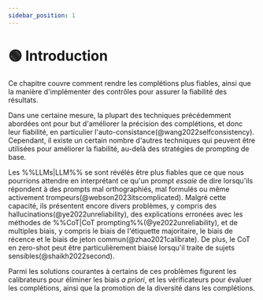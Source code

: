 ```yaml
---
sidebar_position: 1
---
```


# 🟢 Introduction

Ce chapitre couvre comment rendre les complétions plus fiables, ainsi que la manière d'implémenter des contrôles pour assurer la fiabilité des résultats.

Dans une certaine mesure, la plupart des techniques précédemment abordées ont pour but d'améliorer la précision des complétions, et donc leur fiabilité, en particulier l'auto-consistance(@wang2022selfconsistency). Cependant, il existe un certain nombre d'autres techniques qui peuvent être utilisées pour améliorer la fiabilité, au-delà des stratégies de prompting de base.

Les %%LLMs|LLM%% se sont révélés être plus fiables que ce que nous pourrions attendre en interprétant ce qu'un prompt *essaie* de dire lorsqu'ils répondent à des prompts mal orthographiés, mal formulés ou même activement trompeurs(@webson2023itscomplicated). Malgré cette capacité, ils présentent encore divers problèmes, y compris des hallucinations(@ye2022unreliability), des explications erronées avec les méthodes de %%CoT|CoT prompting%%(@ye2022unreliability), et de multiples biais, y compris le biais de l'étiquette majoritaire, le biais de récence et le biais de jeton commun(@zhao2021calibrate). De plus, le CoT en zero-shot peut être particulièrement biaisé lorsqu'il traite de sujets sensibles(@shaikh2022second).

Parmi les solutions courantes à certains de ces problèmes figurent les calibrateurs pour éliminer les biais _a priori_, et les vérificateurs pour évaluer les complétions, ainsi que la promotion de la diversité dans les complétions.
